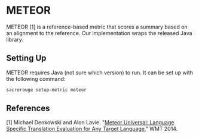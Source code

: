 # METEOR
METEOR [1] is a reference-based metric that scores a summary based on an alignment to the reference.
Our implementation wraps the released Java library.

## Setting Up
METEOR requires Java (not sure which version) to run.
It can be set up with the following command:
```bash
sacrerouge setup-metric meteor
```

## References
[1] Michael Denkowski and Alon Lavie. "[Meteor Universal: Language Specific Translation Evaluation for Any Target Language.](https://www.cs.cmu.edu/~alavie/METEOR/pdf/meteor-1.5.pdf)" WMT 2014.